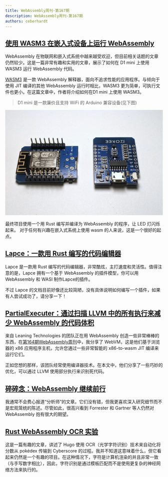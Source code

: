 ```yaml
---
title: WebAssembly周刊-第167期
description: WebAssembly周刊-第167期
authors: ceberhardt
---
```


## [使用 WASM3 在嵌入式设备上运行 WebAssembly](https://blog.nishtahir.com/embedded-wasm-on-a-d1-mini-with-wasm3/)

WebAssembly 在物联网和嵌入式系统中越来越受欢迎，但目前相关话题的文章仍然较少。这是一篇非常有趣和实用的文章，展示了如何在 D1 mini 上使用 WASM3 运行 WebAssembly 代码。

[WASM3](https://github.com/wasm3/wasm3) 是一款 WebAssembly 解释器，面向不追求性能的应用程序。与倾向于使用 JIT 编译的其他 WebAssembly 运行时相比，WASM3 更为简单，可执行文件也更小。在这篇文章中，作者将介绍如何在D1 mini 上使用 WASM3。

> D1 mini 是一款廉价且支持 WiFi 的 Arduino 兼容设备(见下图)

![d1-mini](./images/167.jpeg)

最终项目使用一个用 Rust 编写并编译为 WebAssembly 的程序，让 LED 灯闪烁起来。 对于任何有兴趣在嵌入式系统上使用 wasm 的人来说，这是一个很好的起点。

## [Lapce：一款用 Rust 编写的代码编辑器](https://lapce.dev/)

Lapce 是一款用 Rust 编写的代码编辑器，非常酷炫，主打速度和灵活性。值得注意的是，Lapce 拥有一个基于 WebAssembly 的插件模型，你可以用 WebAssembly 和 WASI 制作Lapce的插件。

不过 Lapce 的文档目前好像还比较简陋，没有具体说明如何编写一个插件，如果有人尝试成功了，请分享一下！


## [PartialExecuter：通过扫描 LLVM 中的所有执行来减少 WebAssembly 的代码体积](https://medium.com/leaningtech/partialexecuter-reducing-webassembly-size-by-exploring-all-executions-in-llvm-f1ee295e8ba)

来自 Leaning Technologies 的团队正在用 WebAssembly 创造一些非常棒棒的东西，在[第164期WebAssembly周刊](https://wasmweekly.news/issue-164/)中，我分享了 WebVM，这是他们基于浏览器的 x86 应用程序主机，允许您通过一些非常智能的 x86-to-wasm JIT 编译来运行它们。

正如您想的那样，该团队经常使用编译器技术。在本文中，他们分享了一些巧妙的优化，可以通过 LLVM 使用部分执行来识别死代码。


## [碎碎念：WebAssembly 继续前行](https://www.forrester.com/blogs/to-the-browser-and-beyond-webassembly-gets-it-right/)

我通常不会费心报道“分析师”的文章。它们没有错，但我更喜欢深入研究细节而不是宏观笼统的陈述。尽管如此，很高兴看到 Forrester 和 Gartner 等人仍然对 WebAssembly 抱有很大的期望。

## [Rust WebAssembly OCR 实验](https://hugopeixoto.net/articles/rust-wasm-ocr-experiments.html)

这是一篇有趣的文章，讲述了 Hugo 使用 OCR（光学字符识别）技术来自动化将分数从 pokédex 传输到 Cyberscore 的过程。我并不知道这意味着什么，但它看起来仍然是一个有趣的项目。在这种情况下，字符是计算机渲染的并且非常一致（与手写数字相比），因此，字符识别是通过模板匹配而不是使用更复杂的神经网络方法来执行的。
